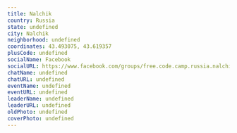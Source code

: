 ```yaml
---
title: Nalchik
country: Russia
state: undefined
city: Nalchik
neighborhood: undefined
coordinates: 43.493075, 43.619357
plusCode: undefined
socialName: Facebook
socialURL: https://www.facebook.com/groups/free.code.camp.russia.nalchik
chatName: undefined
chatURL: undefined
eventName: undefined
eventURL: undefined
leaderName: undefined
leaderURL: undefined
oldPhoto: undefined
coverPhoto: undefined
---
```

